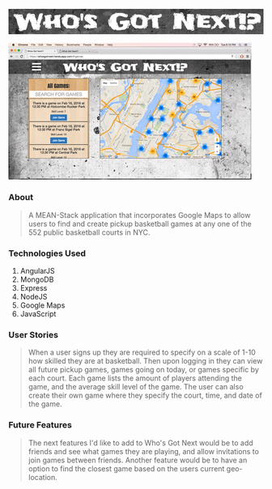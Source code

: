 ![Alt text](./public/images/title.png)

![readme-gif](./public/images/whosgotnext.gif)

### About

> A MEAN-Stack application that incorporates Google Maps to allow users to find and create pickup basketball games at any one of the 552 public basketball courts in NYC.

### Technologies Used
1. AngularJS
2. MongoDB
3. Express
4. NodeJS
5. Google Maps
6. JavaScript

### User Stories
> When a user signs up they are required to specify on a scale of 1-10 how skilled they are at basketball. Then upon logging in they can view all future pickup games, games going on today, or games specific by each court. Each game lists the amount of players attending the game, and the average skill level of the game. The user can also create their own game where they specify the court, time, and date of the game.

### Future Features
> The next features I'd like to add to Who's Got Next would be to add friends and see what games they are playing, and allow invitations to join games between friends.  Another feature would be to have an option to find the closest game based on the users current geo-location.
